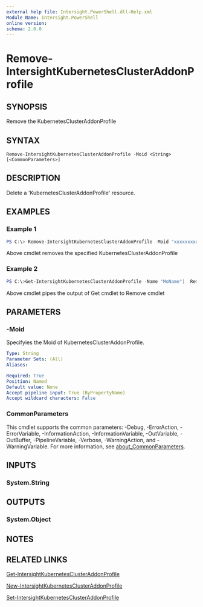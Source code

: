 ```yaml
---
external help file: Intersight.PowerShell.dll-Help.xml
Module Name: Intersight.PowerShell
online version:
schema: 2.0.0
---
```


# Remove-IntersightKubernetesClusterAddonProfile

## SYNOPSIS
Remove the KubernetesClusterAddonProfile

## SYNTAX

```
Remove-IntersightKubernetesClusterAddonProfile -Moid <String> [<CommonParameters>]
```

## DESCRIPTION
Delete a &apos;KubernetesClusterAddonProfile&apos; resource.

## EXAMPLES

### Example 1
```powershell
PS C:\> Remove-IntersightKubernetesClusterAddonProfile -Moid "xxxxxxxxxxxxxxxxxxxxxxxxxxx"
```
Above cmdlet removes the specified KubernetesClusterAddonProfile 

### Example 2
```powershell
PS C:\>Get-IntersightKubernetesClusterAddonProfile -Name "MoName"|  Remove-IntersightKubernetesClusterAddonProfile
```
Above cmdlet pipes the output of Get cmdlet to Remove cmdlet

## PARAMETERS

### -Moid
Specifyies the Moid of KubernetesClusterAddonProfile.

```yaml
Type: String
Parameter Sets: (All)
Aliases:

Required: True
Position: Named
Default value: None
Accept pipeline input: True (ByPropertyName)
Accept wildcard characters: False
```

### CommonParameters
This cmdlet supports the common parameters: -Debug, -ErrorAction, -ErrorVariable, -InformationAction, -InformationVariable, -OutVariable, -OutBuffer, -PipelineVariable, -Verbose, -WarningAction, and -WarningVariable. For more information, see [about_CommonParameters](http://go.microsoft.com/fwlink/?LinkID=113216).

## INPUTS

### System.String

## OUTPUTS

### System.Object
## NOTES

## RELATED LINKS

[Get-IntersightKubernetesClusterAddonProfile](./Get-IntersightKubernetesClusterAddonProfile.md)

[New-IntersightKubernetesClusterAddonProfile](./New-IntersightKubernetesClusterAddonProfile.md)

[Set-IntersightKubernetesClusterAddonProfile](./Set-IntersightKubernetesClusterAddonProfile.md)

